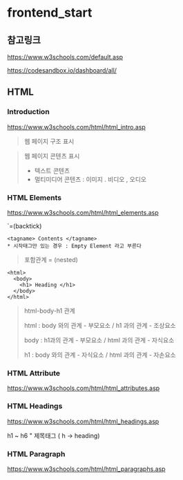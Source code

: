 # frontend_start

## 참고링크
https://www.w3schools.com/default.asp

https://codesandbox.io/dashboard/all/

## HTML

### Introduction 

https://www.w3schools.com/html/html_intro.asp

> 웹 페이지 구조 표시
 
> 웹 페이지 콘텐츠 표시
> - 텍스트 콘텐츠
> - 멀티미디어 콘텐츠 : 이미지 . 비디오 , 오디오

### HTML Elements

https://www.w3schools.com/html/html_elements.asp

`=(backtick)
```
<tagname> Contents </tagname>
* 시작태그만 있는 경우 : Empty Element 라고 부른다

```

> 포함관계 = (nested)
```
<html>
  <body>
    <h1> Heading </h1>
  </body>
</html>

```

> html-body-h1 관계
> 
> html : body 와의 관계 - 부모요소 / h1 과의 관계 - 조상요소
> 
> body : h1과의 관계 - 부모요소 / html 과의 관계 - 자식요소
> 
> h1 : body 와의 관계 - 자식요소 / html 과의 관계 - 자손요소

### HTML Attribute

https://www.w3schools.com/html/html_attributes.asp


### HTML Headings

https://www.w3schools.com/html/html_headings.asp

h1 ~ h6 " 제목태그 ( h -> heading)

### HTML Paragraph

https://www.w3schools.com/html/html_paragraphs.asp






